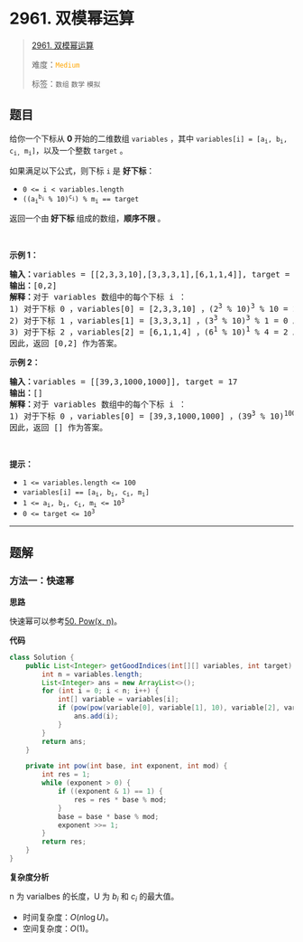 # 2961. 双模幂运算

> [2961. 双模幂运算](https://leetcode.cn/problems/double-modular-exponentiation/)
>
> 难度：<font color=orange>`Medium`</font>
>
> 标签：`数组` `数学` `模拟`

## 题目

<p>给你一个下标从 <strong>0 </strong>开始的二维数组 <code>variables</code> ，其中 <code>variables[i] = [a<sub>i</sub>, b<sub>i</sub>, c<sub>i,</sub> m<sub>i</sub>]</code>，以及一个整数 <code>target</code> 。</p>

<p>如果满足以下公式，则下标 <code>i</code> 是 <strong>好下标</strong>：</p>

<ul>
	<li><code>0 &lt;= i &lt; variables.length</code></li>
	<li><code>((a<sub>i</sub><sup>b<sub>i</sub></sup> % 10)<sup>c<sub>i</sub></sup>) % m<sub>i</sub> == target</code></li>
</ul>

<p>返回一个由<strong> 好下标 </strong>组成的数组，<strong>顺序不限</strong> 。</p>

<p>&nbsp;</p>

<p><strong class="example">示例 1：</strong></p>

<pre>
<strong>输入：</strong>variables = [[2,3,3,10],[3,3,3,1],[6,1,1,4]], target = 2
<strong>输出：</strong>[0,2]
<strong>解释：</strong>对于 variables 数组中的每个下标 i ：
1) 对于下标 0 ，variables[0] = [2,3,3,10] ，(2<sup>3</sup> % 10)<sup>3</sup> % 10 = 2 。
2) 对于下标 1 ，variables[1] = [3,3,3,1] ，(3<sup>3</sup> % 10)<sup>3</sup> % 1 = 0 。
3) 对于下标 2 ，variables[2] = [6,1,1,4] ，(6<sup>1</sup> % 10)<sup>1</sup> % 4 = 2 。
因此，返回 [0,2] 作为答案。
</pre>

<p><strong class="example">示例 2：</strong></p>

<pre>
<strong>输入：</strong>variables = [[39,3,1000,1000]], target = 17
<strong>输出：</strong>[]
<strong>解释：</strong>对于 variables 数组中的每个下标 i ：
1) 对于下标 0 ，variables[0] = [39,3,1000,1000] ，(39<sup>3</sup> % 10)<sup>1000</sup> % 1000 = 1 。
因此，返回 [] 作为答案。
</pre>

<p>&nbsp;</p>

<p><strong>提示：</strong></p>

<ul>
	<li><code>1 &lt;= variables.length &lt;= 100</code></li>
	<li><code>variables[i] == [a<sub>i</sub>, b<sub>i</sub>, c<sub>i</sub>, m<sub>i</sub>]</code></li>
	<li><code>1 &lt;= a<sub>i</sub>, b<sub>i</sub>, c<sub>i</sub>, m<sub>i</sub> &lt;= 10<sup>3</sup></code></li>
	<li><code><font face="monospace">0 &lt;= target &lt;= 10<sup>3</sup></font></code></li>
</ul>


--------------------

## 题解

### 方法一：快速幂

**思路**

快速幂可以参考[50. Pow(x, n)](../0000-0099/0050.Pow(x,n).md)。

**代码**

```java
class Solution {
    public List<Integer> getGoodIndices(int[][] variables, int target) {
        int n = variables.length;
        List<Integer> ans = new ArrayList<>();
        for (int i = 0; i < n; i++) {
            int[] variable = variables[i];
            if (pow(pow(variable[0], variable[1], 10), variable[2], variable[3]) == target) {
                ans.add(i);
            }
        }
        return ans;
    }

    private int pow(int base, int exponent, int mod) {
        int res = 1;
        while (exponent > 0) {
            if ((exponent & 1) == 1) {
                res = res * base % mod;
            }
            base = base * base % mod;
            exponent >>= 1;
        }
        return res;
    }
}
```

**复杂度分析**

n 为 varialbes 的长度，U 为 $b_i$ 和 $c_i$ 的最大值。

- 时间复杂度：$O(n \log U)$。
- 空间复杂度：$O(1)$。
